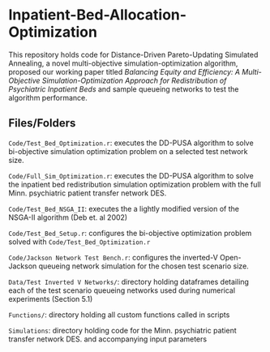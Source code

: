 # Inpatient-Bed-Allocation-Optimization

This repository holds code for Distance-Driven Pareto-Updating Simulated Annealing, a novel multi-objective simulation-optimization algorithm, proposed our working paper titled *Balancing Equity and Efficiency: A Multi-Objective Simulation-Optimization Approach for Redistribution of Psychiatric Inpatient Beds* and sample queueing networks to test the algorithm performance.

## Files/Folders

`Code/Test_Bed_Optimization.r`: executes the DD-PUSA algorithm to solve bi-objective simulation optimization problem on a selected test network size.

`Code/Full_Sim_Optimization.r`: executes the DD-PUSA algorithm to solve the inpatient bed redistribution simulation optimization problem with the full Minn. psychiatric patient transfer network DES.

`Code/Test_Bed_NSGA_II`: executes the a lightly modified version of the NSGA-II algorithm (Deb et. al 2002)

`Code/Test_Bed_Setup.r`: configures the bi-objective optimization problem solved with `Code/Test_Bed_Optimization.r`

`Code/Jackson Network Test Bench.r`: configures the inverted-V Open-Jackson queueing network simulation for the chosen test scenario size.

`Data/Test Inverted V Networks/`: directory holding dataframes detailing each of the test scenario queueing networks used during numerical experiments (Section 5.1)

`Functions/`: directory holding all custom functions called in scripts

`Simulations`: directory holding code for the Minn. psychiatric patient transfer network DES. and accompanying input parameters